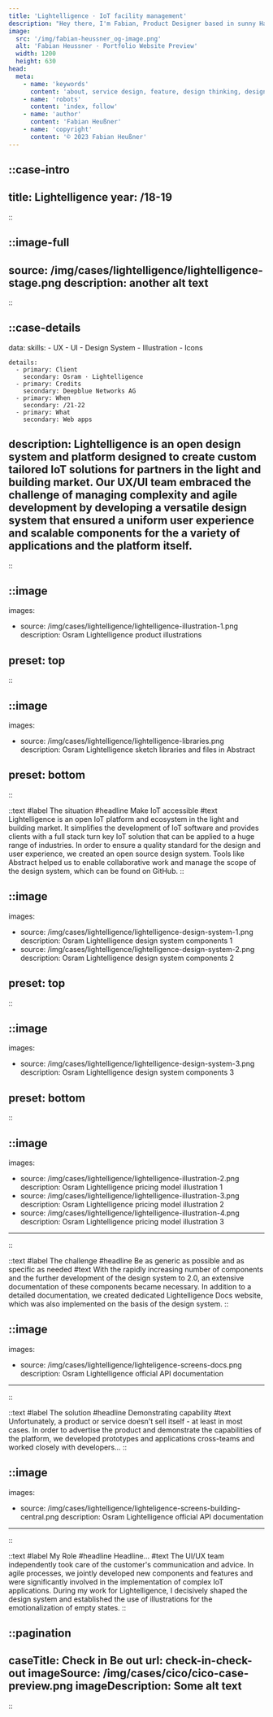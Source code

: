 ```yaml
---
title: 'Lightelligence · IoT facility management'
description: "Hey there, I'm Fabian, Product Designer based in sunny Hamburg."
image:
  src: '/img/fabian-heussner_og-image.png'
  alt: 'Fabian Heussner · Portfolio Website Preview'
  width: 1200
  height: 630
head:
  meta:
    - name: 'keywords'
      content: 'about, service design, feature, design thinking, design, ux, ui, ux/ui, product design, designer, agile, ux research, wireframes, prototyping, ux writing, design systems, components, figma, hamburg'
    - name: 'robots'
      content: 'index, follow'
    - name: 'author'
      content: 'Fabian Heußner'
    - name: 'copyright'
      content: '© 2023 Fabian Heußner'
---
```



::case-intro
---
title: Lightelligence
year: /18-19
---
::


::image-full
---
source: /img/cases/lightelligence/lightelligence-stage.png
description: another alt text
---
::

::case-details
---
data:
    skills:
      - UX
      - UI
      - Design System
      - Illustration
      - Icons

    details:
      - primary: Client
        secondary: Osram · Lightelligence
      - primary: Credits
        secondary: Deepblue Networks AG
      - primary: When
        secondary: /21-22
      - primary: What
        secondary: Web apps
        
description: Lightelligence is an open design system and platform designed to create custom tailored IoT solutions for partners in the light and building market. Our UX/UI team embraced the challenge of managing complexity and agile development by developing a versatile design system that ensured a uniform user experience and scalable components for the a variety of applications and the platform itself.
---
::

::image
---
images:
  - source: /img/cases/lightelligence/lightelligence-illustration-1.png
    description: Osram Lightelligence product illustrations

preset: top
---
::


::image
---
images:
  - source: /img/cases/lightelligence/lightelligence-libraries.png
    description: Osram Lightelligence sketch libraries and files in Abstract

preset: bottom
---
::

::text
#label
The situation
#headline 
Make IoT accessible
#text 
Lightelligence is an open IoT platform and ecosystem in the light and building market. It simplifies the development of IoT software and provides clients with a full stack turn key IoT solution that can be applied to a huge range of industries. In order to ensure a quality standard for the design and user experience, we created an open source design system. Tools like Abstract helped us to enable collaborative work and manage the scope of the design system, which can be found on GitHub.
::

::image
---
images:
  - source: /img/cases/lightelligence/lightelligence-design-system-1.png
    description: Osram Lightelligence design system components 1
  - source: /img/cases/lightelligence/lightelligence-design-system-2.png
    description: Osram Lightelligence design system components 2

preset: top
---
::

::image
---
images:
  - source: /img/cases/lightelligence/lightelligence-design-system-3.png
    description: Osram Lightelligence design system components 3

preset: bottom
---
::

::image
---
images:
  - source: /img/cases/lightelligence/lightelligence-illustration-2.png
    description: Osram Lightelligence pricing model illustration 1
  - source: /img/cases/lightelligence/lightelligence-illustration-3.png
    description: Osram Lightelligence pricing model illustration 2
  - source: /img/cases/lightelligence/lightelligence-illustration-4.png
    description: Osram Lightelligence pricing model illustration 3
---
::

::text
#label
The challenge
#headline 
Be as generic as possible and as specific as needed
#text 
With the rapidly increasing number of components and the further development of the design system to 2.0, an extensive documentation of these components became necessary. In addition to a detailed documentation, we created dedicated Lightelligence Docs website, which was also implemented on the basis of the design system.
::

::image
---
images:
  - source: /img/cases/lightelligence/lighteligence-screens-docs.png
    description: Osram Lightelligence official API documentation

---
::

::text
#label
The solution
#headline 
Demonstrating capability
#text 
Unfortunately, a product or service doesn't sell itself - at least in most cases. In order to advertise the product and demonstrate the capabilities of the platform, we developed prototypes and applications cross-teams and worked closely with developers…
::

::image
---
images:
  - source: /img/cases/lightelligence/lighteligence-screens-building-central.png
    description: Osram Lightelligence official API documentation

---
::

::text
#label
My Role
#headline 
Headline…
#text 
The UI/UX team independently took care of the customer's communication and advice. In agile processes, we jointly developed new components and features and were significantly involved in the implementation of complex IoT applications. During my work for Lightelligence, I decisively shaped the design system and established the use of illustrations for the emotionalization of empty states.
::

::pagination
---
caseTitle: Check in Be out
url: check-in-check-out
imageSource: /img/cases/cico/cico-case-preview.png
imageDescription: Some alt text
---
::


